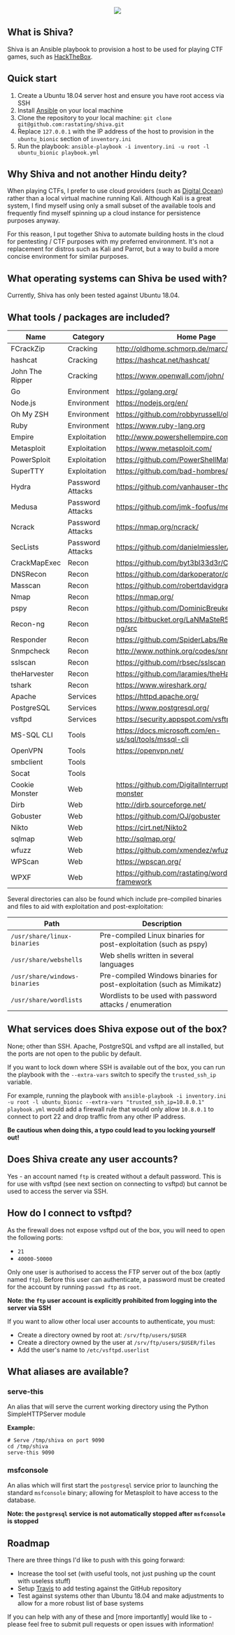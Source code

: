 <p align="center">
  <img src="https://static.rastating.com/images/shiva-300px.png">
</p>

## What is Shiva?
Shiva is an Ansible playbook to provision a host to be used for playing CTF games, such as [HackTheBox](https://www.hackthebox.eu/).

## Quick start
1. Create a Ubuntu 18.04 server host and ensure you have root access via SSH
2. Install [Ansible](https://www.ansible.com/) on your local machine
3. Clone the repository to your local machine: `git clone git@github.com:rastating/shiva.git`
4. Replace `127.0.0.1` with the IP address of the host to provision in the `ubuntu_bionic` section of `inventory.ini`
5. Run the playbook: `ansible-playbook -i inventory.ini -u root -l ubuntu_bionic playbook.yml`

## Why Shiva and not another Hindu deity?
When playing CTFs, I prefer to use cloud providers (such as [Digital Ocean](https://www.digitalocean.com/)) rather than a local virtual machine running Kali. Although Kali is a great system, I find myself using only a small subset of the available tools and frequently find myself spinning up a cloud instance for persistence purposes anyway.

For this reason, I put together Shiva to automate building hosts in the cloud for pentesting / CTF purposes with my preferred environment. It's not a replacement for distros such as Kali and Parrot, but a way to build a more concise environment for similar purposes.

## What operating systems can Shiva be used with?
Currently, Shiva has only been tested against Ubuntu 18.04.

## What tools / packages are included?

| Name            | Category         | Home Page                                                |
|-----------------|------------------|----------------------------------------------------------|
| FCrackZip       | Cracking         | http://oldhome.schmorp.de/marc/fcrackzip.html            |
| hashcat         | Cracking         | https://hashcat.net/hashcat/                             |
| John The Ripper | Cracking         | https://www.openwall.com/john/                           |
| Go              | Environment      | https://golang.org/                                      |
| Node.js         | Environment      | https://nodejs.org/en/                                   |
| Oh My ZSH       | Environment      | https://github.com/robbyrussell/oh-my-zsh                |
| Ruby            | Environment      | https://www.ruby-lang.org                                |
| Empire          | Exploitation     | http://www.powershellempire.com/                         |
| Metasploit      | Exploitation     | https://www.metasploit.com/                              |
| PowerSploit     | Exploitation     | https://github.com/PowerShellMafia/PowerSploit           |
| SuperTTY        | Exploitation     | https://github.com/bad-hombres/supertty                  |
| Hydra           | Password Attacks | https://github.com/vanhauser-thc/thc-hydra               |
| Medusa          | Password Attacks | https://github.com/jmk-foofus/medusa                     |
| Ncrack          | Password Attacks | https://nmap.org/ncrack/                                 |
| SecLists        | Password Attacks | https://github.com/danielmiessler/SecLists               |
| CrackMapExec    | Recon            | https://github.com/byt3bl33d3r/CrackMapExec              |
| DNSRecon        | Recon            | https://github.com/darkoperator/dnsrecon                 |
| Masscan         | Recon            | https://github.com/robertdavidgraham/masscan             |
| Nmap            | Recon            | https://nmap.org/                                        |
| pspy            | Recon            | https://github.com/DominicBreuker/pspy                   |
| Recon-ng        | Recon            | https://bitbucket.org/LaNMaSteR53/recon-ng/src           |
| Responder       | Recon            | https://github.com/SpiderLabs/Responder                  |
| Snmpcheck       | Recon            | http://www.nothink.org/codes/snmpcheck                   |
| sslscan         | Recon            | https://github.com/rbsec/sslscan                         |
| theHarvester    | Recon            | https://github.com/laramies/theHarvester                 |
| tshark          | Recon            | https://www.wireshark.org/                               |
| Apache          | Services         | https://httpd.apache.org/                                |
| PostgreSQL      | Services         | https://www.postgresql.org/                              |
| vsftpd          | Services         | https://security.appspot.com/vsftpd.html                 |
| MS-SQL CLI      | Tools            | https://docs.microsoft.com/en-us/sql/tools/mssql-cli     |
| OpenVPN         | Tools            | https://openvpn.net/                                     |
| smbclient       | Tools            |                                                          |
| Socat           | Tools            |                                                          |
| Cookie Monster  | Web              | https://github.com/DigitalInterruption/cookie-monster    |
| Dirb            | Web              | http://dirb.sourceforge.net/                             |
| Gobuster        | Web              | https://github.com/OJ/gobuster                           |
| Nikto           | Web              | https://cirt.net/Nikto2                                  |
| sqlmap          | Web              | http://sqlmap.org/                                       |
| wfuzz           | Web              | https://github.com/xmendez/wfuzz                         |
| WPScan          | Web              | https://wpscan.org/                                      |
| WPXF            | Web              | https://github.com/rastating/wordpress-exploit-framework |

Several directories can also be found which include pre-compiled binaries and files to aid with exploitation and post-exploitation:

| Path                          | Description                                                            |
|-------------------------------|------------------------------------------------------------------------|
| `/usr/share/linux-binaries`   | Pre-compiled Linux binaries for post-exploitation (such as pspy)       |
| `/usr/share/webshells`        | Web shells written in several languages                                |
| `/usr/share/windows-binaries` | Pre-compiled Windows binaries for post-exploitation (such as Mimikatz) |
| `/usr/share/wordlists`        | Wordlists to be used with password attacks / enumeration               |

## What services does Shiva expose out of the box?
None; other than SSH. Apache, PostgreSQL and vsftpd are all installed, but the ports are not open to the public by default.

If you want to lock down where SSH is available out of the box, you can run the playbook with the `--extra-vars` switch to specify the `trusted_ssh_ip` variable.

For example, running the playbook with `ansible-playbook -i inventory.ini -u root -l ubuntu_bionic --extra-vars "trusted_ssh_ip=10.8.0.1" playbook.yml` would add a firewall rule that would only allow `10.8.0.1` to connect to port 22 and drop traffic from any other IP address.

**Be cautious when doing this, a typo could lead to you locking yourself out!**

## Does Shiva create any user accounts?
Yes - an account named `ftp` is created without a default password. This is for use with vsftpd (see next section on connecting to vsftpd) but cannot be used to access the server via SSH.

## How do I connect to vsftpd?
As the firewall does not expose vsftpd out of the box, you will need to open the following ports:

- `21`
- `40000-50000`

Only one user is authorised to access the FTP server out of the box (aptly named `ftp`). Before this user can authenticate, a password must be created for the account by running `passwd ftp` as `root`.

**Note: the `ftp` user account is explicitly prohibited from logging into the server via SSH**

If you want to allow other local user accounts to authenticate, you must:

- Create a directory owned by root at: `/srv/ftp/users/$USER`
- Create a directory owned by the user at `/srv/ftp/users/$USER/files`
- Add the user's name to `/etc/vsftpd.userlist`

## What aliases are available?
### serve-this
An alias that will serve the current working directory using the Python SimpleHTTPServer module

**Example:**
```
# Serve /tmp/shiva on port 9090
cd /tmp/shiva
serve-this 9090
```

### msfconsole
An alias which will first start the `postgresql` service prior to launching the standard `msfconsole` binary; allowing for Metasploit to have access to the database.

**Note: the `postgresql` service is not automatically stopped after `msfconsole` is stopped**

## Roadmap
There are three things I'd like to push with this going forward:

- Increase the tool set (with useful tools, not just pushing up the count with useless stuff)
- Setup [Travis](https://travis-ci.org/) to add testing against the GitHub repository
- Test against systems other than Ubuntu 18.04 and make adjustments to allow for a more robust list of base systems

If you can help with any of these and [more importantly] would like to - please feel free to submit pull requests or open issues with information!
